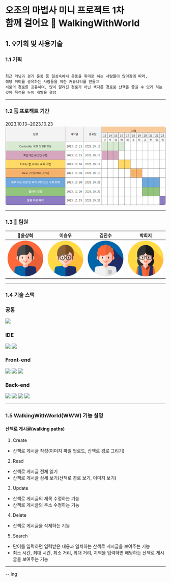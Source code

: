 # 오조의 마법사 미니 프로젝트 1차   <br>함께 걸어요 👟  WalkingWithWorld

## 1. 💡기획 및 사용기술
### 1.1 기획
```

최근 러닝과 걷기 운동 등 일상속에서 운동을 취미로 하는 사람들이 많아짐에 따라,
해당 취미를 공유하는 사람들을 위한 커뮤니티를 만들고
서로의 경로를 공유하여, 많이 알려진 경로가 아닌 색다른 경로로 산책을 즐길 수 있게 하는 것에 목적을 두어 개발을 결정

```
---

### 1.2 🗓️ 프로젝트 기간
2023.10.13~2023.10.23 <br>
<img src="./img/process.PNG" style="border-radius:5px; size:720px;">


---

### 1.3 👥 팀원
🏅윤상혁|이승우|김진수|박희지
:---:|:---:|:---:|:---:
<img src="./img/윤상혁.png">|<img src="./img/이승우.png">|<img src="./img/김진수.png">|<img src="./img/박희지.png">|
---

### 1.4 기술 스택
### 공통

<img src="https://img.shields.io/badge/git-F05032?style=for-the-badge&logo=git&logoColor=white"/>

### IDE
<img src="https://img.shields.io/badge/IntelliJIDEA-000000.svg?style=for-the-badge&logo=intellij-idea&logoColor=white"/> 
<img src="https://img.shields.io/badge/Visual%20Studio%20Code-0078d7.svg?style=for-the-badge&logo=visual-studio-code&logoColor=white"/>

### Front-end

<img src="https://img.shields.io/badge/html5-ED7D31?style=for-the-badge&logo=html5&logoColor=white"/> <img src="https://img.shields.io/badge/CSS3-00A7E2?style=for-the-badge&logo=css3&logoColor=white"/> <img src="https://img.shields.io/badge/JavaScript-FFC000?style=for-the-badge&logo=JavaScript&logoColor=black"/> 

### Back-end

<img src="https://img.shields.io/badge/Java-007396?style=for-the-badge&logo=Java&logoColor=white"> <img src="https://img.shields.io/badge/Spring-6DB33F.svg?style=for-the-badge&logo=Spring&logoColor=white"/> <img src="https://img.shields.io/badge/Spring%20Boot-6DB33F.svg?style=for-the-badge&logo=Spring-Boot&logoColor=white"/> <img src="https://img.shields.io/badge/Thymeleaf-005F0F?style=for-the-badge&logo=Thymeleaf&logoColor=white">

---

### 1.5 WalkingWithWorld(WWW) 기능 설명
#### 산책로 게시글(walking paths)
1. Create
  * 산책로 게시글 작성(이미지 파일 업로드, 산책로 경로 그리기)
2. Read
  * 산책로 게시글 전체 읽기
  * 산책로 게시글 상세 보기(산책로 경로 보기, 이미지 보기)
3. Update
  * 산책로 게시글의 제목 수정하는 기능
  * 산책로 게시글의 주소 수정하는 기능
4. Delete
  * 산책로 게시글을 삭제하는 기능
5. Search
  * 단어를 입력하면 입력받은 내용과 일치하는 산책로 게시글을 보여주는 기능
  * 최소 시간, 최대 시간, 최소 거리, 최대 거리, 지역을 입력하면 해당하는 산책로 게시글을 보여주는 기능
---
 -- ing
